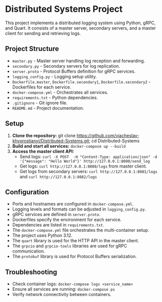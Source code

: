 # Distributed Systems Project

This project implements a distributed logging system using Python, gRPC, and Quart. It consists of a master server, secondary servers, and a master client for sending and retrieving logs.

## Project Structure

- `master.py` - Master server handling log reception and forwarding.
- `secondary.py` - Secondary servers for log replication.
- `server.proto` - Protocol Buffers definition for gRPC services.
- `logging_config.py` - Logging setup utility.
- `Dockerfile.master`, `Dockerfile.secondary1`, `Dockerfile.secondary2` - Dockerfiles for each service.
- `docker-compose.yml` - Orchestrates all services.
- `requirements.txt` - Python dependencies.
- `.gitignore` - Git ignore file.
- `README.md` - Project documentation.

## Setup

1. **Clone the repository:**  git clone https://github.com/viacheslav-khvorostianyi/Distributed-Systems.git; cd Distributed-Systems
2. **Build and start all services:**  `docker-compose up --build`
3. **Access the master client API:**
   - Send logs: `curl -X POST  -H "Content-Type: application/json" -d '{"message": "Hello World"}' http://127.0.0.1:8080/send_log`
   - Get logs: `curl http://127.0.0.1:8080/logs` from master client.
   - Get logs from secondary servers: `curl http://127.0.0.1:8081/logs` and `curl http://127.0.0.1:8082/logs`

## Configuration

- Ports and hostnames are configured in `docker-compose.yml`.
- Logging levels and formats can be adjusted in `logging_config.py`.  
- gRPC services are defined in `server.proto`.  
- Dockerfiles specify the environment for each service.  
- Dependencies are listed in `requirements.txt`.  
- The `docker-compose.yml` file orchestrates the multi-container setup.  
- The project uses Python 3.12.
- The `quart` library is used for the HTTP API in the master client.  
- The `grpcio` and `grpcio-tools` libraries are used for gRPC communication.  
- The `protobuf` library is used for Protocol Buffers serialization.  


## Troubleshooting

- Check container logs: `docker-compose logs <service_name>`
- Ensure all services are running: `docker-compose ps`
- Verify network connectivity between containers.  